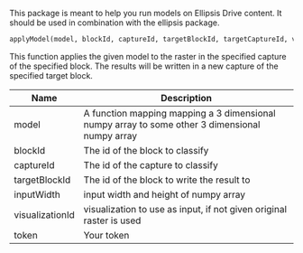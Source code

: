 This package is meant to help you run models on Ellipsis Drive content. It should be used in combination with the ellipsis package.

```python
applyModel(model, blockId, captureId, targetBlockId, targetCaptureId, visualizationId, inputWidth, token)
```

This function applies the given model to the raster in the specified capture of the specified block. The results will be written in a new capture of the specified target block.

| Name        | Description |
| ----------- | -----------|
| model        | A function mapping mapping a 3 dimensional numpy array to some other 3 dimensional numpy array |
| blockId     | The id of the block to classify |
| captureId     | The id of the capture to classify |
| targetBlockId        | The id of the block to write the result to |
| inputWidth        | input width and height of numpy array|
| visualizationId        | visualization to use as input, if not given original raster is used|
| token        | Your token|






